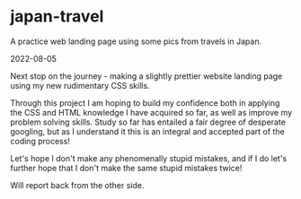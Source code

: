 # japan-travel
A practice web landing page using some pics from travels in Japan.

2022-08-05

Next stop on the journey - making a slightly prettier website landing
page using my new rudimentary CSS skills.

Through this project I am hoping to build my confidence both in 
applying the CSS and HTML knowledge I have acquired so far, as well 
as improve my problem solving skills. Study so far has entailed a
fair degree of desperate googling, but as I understand it this is an
integral and accepted part of the coding process!

Let's hope I don't make any phenomenally stupid mistakes, and if I do
let's further hope that I don't make the same stupid mistakes twice!

Will report back from the other side.